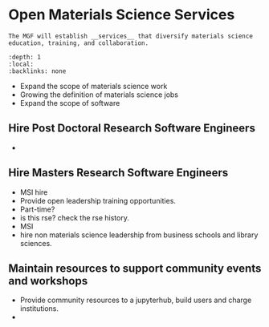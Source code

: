 # Open Materials Science Services

```{important}
The MGF will establish __services__ that diversify materials science education, training, and collaboration.
```



```{contents} Service objectives
:depth: 1
:local:
:backlinks: none
```

* Expand the scope of materials science work
* Growing the definition of materials science jobs
* Expand the scope of software 

## Hire Post Doctoral Research Software Engineers

* 

## Hire Masters Research Software Engineers

* MSI hire
* Provide open leadership training opportunities.
* Part-time?
* is this rse? check the rse history.
* MSI
* hire non materials science leadership from business schools and library sciences.

## Maintain resources to support community events and workshops

* Provide community resources to a jupyterhub, build users and charge institutions.
* 